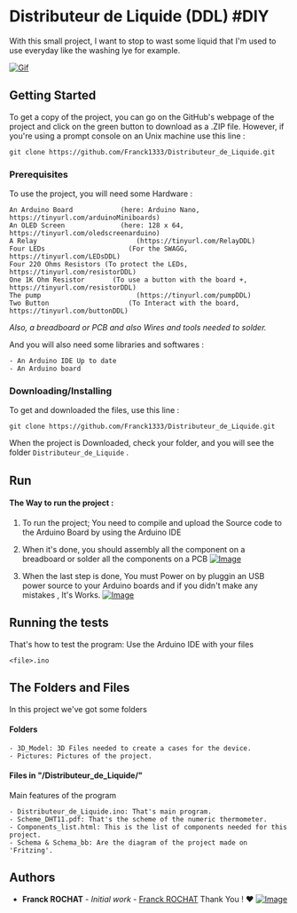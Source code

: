 # Distributeur de Liquide (DDL) #DIY

With this small project, I want to stop to wast some liquid that I'm used to use everyday like the washing lye for example.

[![Gif](https://i.ibb.co/Jyp52nw/IMG-7151.gif)](https://i.ibb.co/Jyp52nw/IMG-7151.gif)  

## Getting Started  
  
To get a copy of the project, you can go on the GitHub's webpage of the project and click on the green button to download as a .ZIP file. However, if you're using a prompt console on an Unix machine use this line :

```
git clone https://github.com/Franck1333/Distributeur_de_Liquide.git
```
  
### Prerequisites  
  
To use the project, you will need some Hardware :
  
```  
An Arduino Board		    (here: Arduino Nano, https://tinyurl.com/arduinoMiniboards)
An OLED Screen 			    (here: 128 x 64, https://tinyurl.com/oledscreenarduino)
A Relay					        (https://tinyurl.com/RelayDDL)
Four LEDs 				      (For the SWAGG, https://tinyurl.com/LEDsDDL)
Four 220 Ohms Resistors (To protect the LEDs, https://tinyurl.com/resistorDDL)
One 1K Ohm Resistor		  (To use a button with the board +, https://tinyurl.com/resistorDDL)
The pump 				        (https://tinyurl.com/pumpDDL)
Two Button				      (To Interact with the board, https://tinyurl.com/buttonDDL)
```  
 *Also, a breadboard or PCB and also Wires and tools needed to solder.*
 
  And you will also need some libraries and softwares :

```
- An Arduino IDE Up to date
- An Arduino board
```

### Downloading/Installing
To get and downloaded the files, use this line : 
```
git clone https://github.com/Franck1333/Distributeur_de_Liquide.git
```
When the project is Downloaded, check your folder, and you will see the folder `Distributeur_de_Liquide` .

## Run
#### The Way to run the project :

 1. To run the project; You need to compile and upload the Source code
    to the Arduino Board by using the Arduino IDE

 2. When it's done, you should assembly all the component on a
    breadboard or solder all the components on a PCB
[![Image](https://i.ibb.co/BTjHXsG/Schema-bb.png)](https://i.ibb.co/BTjHXsG/Schema-bb.png)

 3. When the last step is done, You must Power on by pluggin an USB power source to your Arduino boards and if you didn't make any mistakes , It's Works.
[![Image](https://i.ibb.co/df8f1X8/IMG-7144.jpg)](https://i.ibb.co/df8f1X8/IMG-7144.jpg)

## Running the tests  
  
That's how to test the program:
Use the Arduino IDE with your files

    <file>.ino

## The Folders and Files

In this project we've got some folders

#### Folders
```
- 3D_Model: 3D Files needed to create a cases for the device.
- Pictures: Pictures of the project.
```
#### Files in "/Distributeur_de_Liquide/"

Main features of the program
```
- Distributeur_de_Liquide.ino: That's main program.
- Scheme_DHT11.pdf: That's the scheme of the numeric thermometer.
- Components_list.html: This is the list of components needed for this project.
- Schema & Schema_bb: Are the diagram of the project made on 'Fritzing'.
```

## Authors
-   **Franck ROCHAT**  -  _Initial work_  -  [Franck ROCHAT](https://github.com/Franck1333)  Thank You !  :heart:
[![Image](https://i.ibb.co/R2krN9k/IMG-7145.jpg)](https://i.ibb.co/R2krN9k/IMG-7145.jpg)
